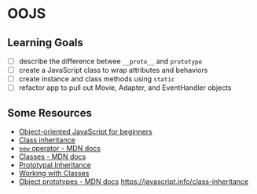 
# OOJS

## Learning Goals

* [ ] describe the difference betwee `__proto__` and `prototype`
* [ ] create a JavaScript class to wrap attributes and behaviors
* [ ] create instance and class methods using `static`
* [ ] refactor app to pull out Movie, Adapter, and EventHandler objects

## Some Resources

* [Object-oriented JavaScript for beginners](https://developer.mozilla.org/en-US/docs/Learn/JavaScript/Objects/Object-oriented_JS)
* [Class inheritance](https://javascript.info/class-inheritance)
* [`new` operator - MDN docs](https://developer.mozilla.org/en-US/docs/Web/JavaScript/Reference/Operators/new)
* [Classes - MDN docs](https://developer.mozilla.org/en-US/docs/Web/JavaScript/Reference/Classes)
* [Prototypal Inheritance](https://javascript.info/prototype-inheritance)
* [Working with Classes](https://javascript.info/classes)
* [Object prototypes - MDN docs](https://developer.mozilla.org/en-US/docs/Learn/JavaScript/Objects/Object_prototypes)
https://javascript.info/class-inheritance